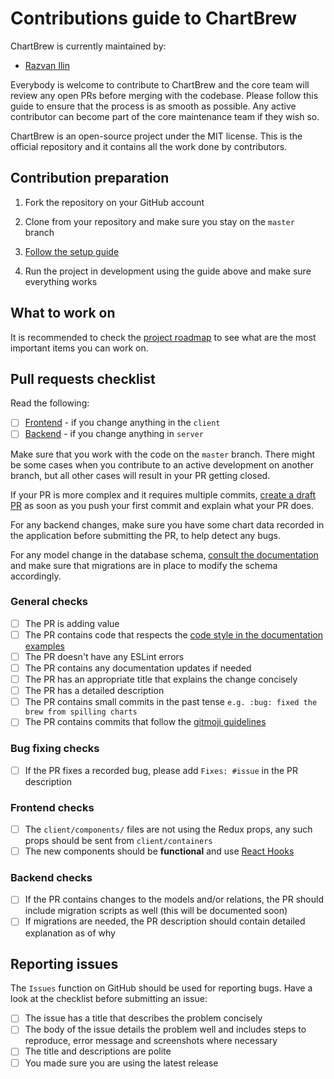 # Contributions guide to ChartBrew

ChartBrew is currently maintained by:

* [Razvan Ilin](https://github.com/razvanilin)

Everybody is welcome to contribute to ChartBrew and the core team will review any open PRs before merging with the codebase. Please follow this guide to ensure that the process is as smooth as possible. Any active contributor can become part of the core maintenance team if they wish so.

ChartBrew is an open-source project under the MIT license. This is the official repository and it contains all the work done by contributors.

## Contribution preparation

1. Fork the repository on your GitHub account

2. Clone from your repository and make sure you stay on the `master` branch

3. [Follow the setup guide](https://docs.chartbrew.com/#developing-and-extending-the-application)

4. Run the project in development using the guide above and make sure everything works


## What to work on

It is recommended to check the [project roadmap](https://github.com/orgs/chartbrew/projects) to see what are the most important items you can work on.


## Pull requests checklist

Read the following:

- [ ] [Frontend](https://docs.chartbrew.com/frontend/) - if you change anything in the `client`
- [ ] [Backend](https://docs.chartbrew.com/backend/) - if you change anything in `server` 

Make sure that you work with the code on the `master` branch. There might be some cases when you contribute to an active development on another branch, but all other cases will result in your PR getting closed.

If your PR is more complex and it requires multiple commits, [create a draft PR](https://github.blog/2019-02-14-introducing-draft-pull-requests/) as soon as you push your first commit and explain what your PR does.

For any backend changes, make sure you have some chart data recorded in the application before submitting the PR, to help detect any bugs.

For any model change in the database schema, [consult the documentation](https://docs.chartbrew.com/backend/#models) and make sure that migrations are in place to modify the schema accordingly.

### General checks

- [ ] The PR is adding value
- [ ] The PR contains code that respects the [code style in the documentation examples](https://docs.chartbrew.com/backend)
- [ ] The PR doesn't have any ESLint errors
- [ ] The PR contains any documentation updates if needed
- [ ] The PR has an appropriate title that explains the change concisely
- [ ] The PR has a detailed description
- [ ] The PR contains small commits in the past tense `e.g. :bug: fixed the brew from spilling charts`
- [ ] The PR contains commits that follow the [gitmoji guidelines](https://github.com/carloscuesta/gitmoji)

### Bug fixing checks

- [ ] If the PR fixes a recorded bug, please add `Fixes: #issue` in the PR description

### Frontend checks

- [ ] The `client/components/` files are not using the Redux props, any such props should be sent from `client/containers`
- [ ] The new components should be **functional** and use [React Hooks](https://reactjs.org/docs/hooks-intro.html)

### Backend checks

- [ ] If the PR contains changes to the models and/or relations, the PR should include migration scripts as well (this will be documented soon)
- [ ] If migrations are needed, the PR description should contain detailed explanation as of why

## Reporting issues

The `Issues` function on GitHub should be used for reporting bugs. Have a look at the checklist before submitting an issue:

- [ ] The issue has a title that describes the problem concisely
- [ ] The body of the issue details the problem well and includes steps to reproduce, error message and screenshots where necessary
- [ ] The title and descriptions are polite
- [ ] You made sure you are using the latest release
